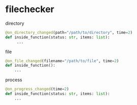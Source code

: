 # filechecker

directory
```python
@on_directory_changed(path="/path/to/directory", time=2)
def inside_function(status: str, items: list):
     ...
```

file
```python
@on_file_changed(filename="/path/to/file", time=2)
def inside_function():
    ...
```

process
```python
@on_progress_changed(time=2)
def inside_function(status: str, items: list):
    ...
```
